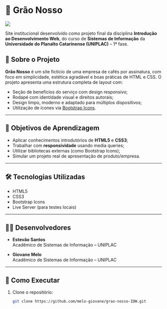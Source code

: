 # 🌱 Grão Nosso

![](https://i.imgur.com/V9HnvyW.gif)

Site institucional desenvolvido como projeto final da disciplina **Introdução ao Desenvolvimento Web**, do curso de **Sistemas de Informação** da **Universidade do Planalto Catarinense (UNIPLAC)** – 1ª fase.

## 📌 Sobre o Projeto

**Grão Nosso** é um site fictício de uma empresa de cafés por assinatura, com foco em simplicidade, estética agradável e boas práticas de HTML e CSS. O projeto apresenta uma estrutura completa de layout com:

- Seção de benefícios do serviço com design responsivo;
- Rodapé com identidade visual e direitos autorais;
- Design limpo, moderno e adaptado para múltiplos dispositivos;
- Utilização de ícones via [Bootstrap Icons](https://icons.getbootstrap.com/).

---

## 🎯 Objetivos de Aprendizagem

- Aplicar conhecimentos introdutórios de **HTML5** e **CSS3**;
- Trabalhar com **responsividade** usando media queries;
- Utilizar bibliotecas externas (como Bootstrap Icons);
- Simular um projeto real de apresentação de produto/empresa.

---

## 🛠️ Tecnologias Utilizadas

- HTML5  
- CSS3  
- Bootstrap Icons  
- Live Server (para testes locais)

---

## 👨‍💻 Desenvolvedores

- **Estevão Santos**  
  Acadêmico de Sistemas de Informação – UNIPLAC

- **Giovane Melo**  
  Acadêmico de Sistemas de Informação – UNIPLAC

---

## 📁 Como Executar

1. Clone o repositório:
   ```bash
   git clone https://github.com/melo-giovane/grao-nosso-IDW.git
